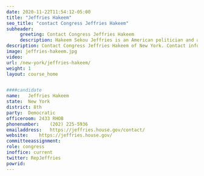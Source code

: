 ```yaml
---
date: 2020-11-22T11:54:12-05:00
title: "Jeffries Hakeem"
seo_title: "contact Congress Jeffries Hakeem"
subheader:
     greeting: Contact Congress Jeffries Hakeem 
     description: Hakeem Sekou Jeffries is an American politician and attorney who has served as the U.S. Representative for New York's 8th congressional district since 2013. A member of the Democratic Party, his district covers parts of the New York City boroughs of Brooklyn and Queens.
description: Contact Congress Jeffries Hakeem of New York. Contact information for Jeffries Hakeem includes email address, phone number, and mailing address.
image: jeffries-hakeem.jpg
video: 
url: /new-york/jeffries-hakeem/
weight: 1
layout: course_home


####candidate
name:	Jeffries Hakeem
state:	New York
district: 8th
party:	Democratic
officeroom:	2433 RHOB
phonenumber:	(202) 225-5936
emailaddress:	https://jeffries.house.gov/contact/
website:	https://jeffries.house.gov/
committeeassignment: 
role: congress
inoffice: current
twitter: RepJeffries
powrid: 
---
```


